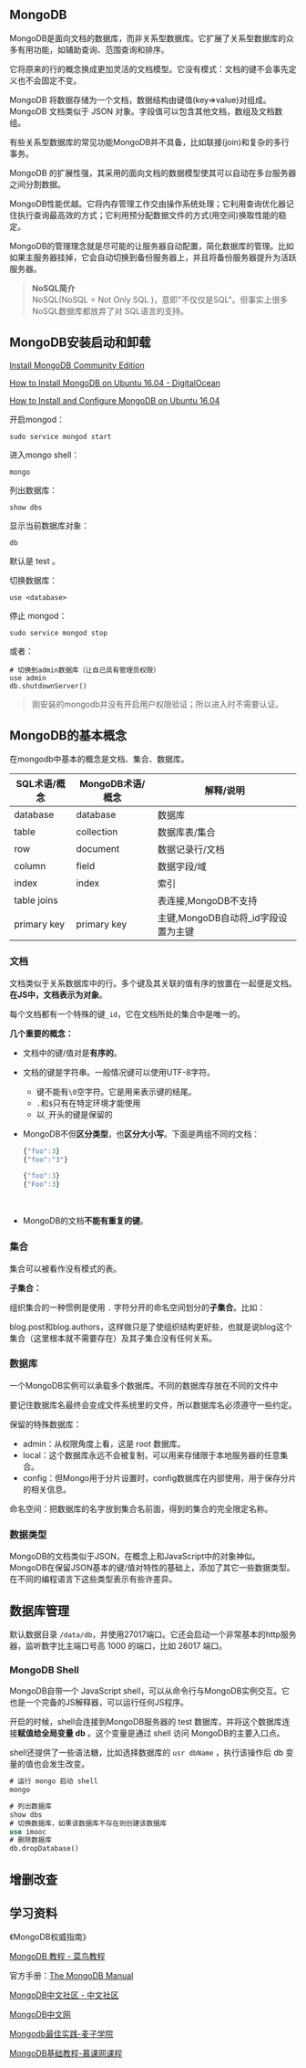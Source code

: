 ## MongoDB

MongoDB是面向文档的数据库，而非关系型数据库。它扩展了关系型数据库的众多有用功能，如辅助查询、范围查询和排序。

它将原来的行的概念换成更加灵活的文档模型。它没有模式：文档的键不会事先定义也不会固定不变。

MongoDB 将数据存储为一个文档，数据结构由键值(key=>value)对组成。MongoDB 文档类似于 JSON 对象。字段值可以包含其他文档，数组及文档数组。

有些关系型数据库的常见功能MongoDB并不具备，比如联接(join)和复杂的多行事务。

MongoDB 的扩展性强，其采用的面向文档的数据模型使其可以自动在多台服务器之间分割数据。

MongoDB性能优越。它将内存管理工作交由操作系统处理；它利用查询优化器记住执行查询最高效的方式；它利用预分配数据文件的方式(用空间)换取性能的稳定。

MongoDB的管理理念就是尽可能的让服务器自动配置，简化数据库的管理。比如如果主服务器挂掉，它会自动切换到备份服务器上，并且将备份服务器提升为活跃服务器。



> **NoSQL简介**      
> NoSQL(NoSQL = Not Only SQL )，意即"不仅仅是SQL"。但事实上很多NoSQL数据库都放弃了对 SQL语言的支持。



## MongoDB安装启动和卸载

[Install MongoDB Community Edition ](https://docs.mongodb.com/manual/administration/install-community/ "Install MongoDB Community Edition — MongoDB Manual 3.4")

[How to Install MongoDB on Ubuntu 16.04 - DigitalOcean](https://www.digitalocean.com/community/tutorials/how-to-install-mongodb-on-ubuntu-16-04 )

[How to Install and Configure MongoDB on Ubuntu 16.04](https://www.howtoforge.com/tutorial/install-mongodb-on-ubuntu-16.04/ "How to Install and Configure MongoDB on Ubuntu 16.04")



开启mongod：

```shell
sudo service mongod start
```

进入mongo shell：

```shell
mongo
```

列出数据库：

```shell
show dbs
```

显示当前数据库对象：

```
db
```

默认是 test 。

切换数据库：

```shell
use <database>
```

停止 mongod：

```
sudo service mongod stop
```

或者：

```
# 切换到admin数据库（让自己具有管理员权限）
use admin
db.shutdownServer()
```



> 刚安装的mongodb并没有开启用户权限验证；所以进入时不需要认证。



## MongoDB的基本概念

在mongodb中基本的概念是文档、集合、数据库。

| SQL术语/概念    | MongoDB术语/概念 | 解释/说明                   |
| ----------- | ------------ | ----------------------- |
| database    | database     | 数据库                     |
| table       | collection   | 数据库表/集合                 |
| row         | document     | 数据记录行/文档                |
| column      | field        | 数据字段/域                  |
| index       | index        | 索引                      |
| table joins |              | 表连接,MongoDB不支持          |
| primary key | primary key  | 主键,MongoDB自动将_id字段设置为主键 |



### 文档

文档类似于关系数据库中的行。多个键及其关联的值有序的放置在一起便是文档。**在JS中，文档表示为对象**。

每个文档都有一个特殊的键`_id`，它在文档所处的集合中是唯一的。



**几个重要的概念：**

* 文档中的键/值对是**有序的**。

* 文档的键是字符串。一般情况键可以使用UTF-8字符。

  * 键不能有`\0`空字符。它是用来表示键的结尾。
  * `.`和`$`只有在特定环境才能使用
  * 以`_`开头的键是保留的

* MongoDB不但**区分类型**，也**区分大小写**。下面是两组不同的文档：

  ```javascript
  {"foo":3}
  {"foo":"3"}
  ```

  ```javascript
  {"foo":3}
  {"Foo":3}
  ```

  ​

* MongoDB的文档**不能有重复的键**。





### 集合

集合可以被看作没有模式的表。



**子集合：**

组织集合的一种惯例是使用 `.` 字符分开的命名空间划分的**子集合**。比如：

blog.post和blog.authors，这样做只是了使组织结构更好些，也就是说blog这个集合（这里根本就不需要存在）及其子集合没有任何关系。



### 数据库

一个MongoDB实例可以承载多个数据库。不同的数据库存放在不同的文件中

要记住数据库名最终会变成文件系统里的文件，所以数据库名必须遵守一些约定。



保留的特殊数据库：

* admin：从权限角度上看，这是 root 数据库。
* local：这个数据库永远不会被复制，可以用来存储限于本地服务器的任意集合。
* config：但Mongo用于分片设置时，config数据库在内部使用，用于保存分片的相关信息。



命名空间：把数据库的名字放到集合名前面，得到的集合的完全限定名称。





### 数据类型

MongoDB的文档类似于JSON，在概念上和JavaScript中的对象神似。MongoDB在保留JSON基本的键/值对特性的基础上，添加了其它一些数据类型。在不同的编程语言下这些类型表示有些许差异。







## 数据库管理

默认数据目录 `/data/db`，并使用27017端口。它还会启动一个非常基本的http服务器，监听数字比主端口号高 1000 的端口，比如 28017 端口。



### MongoDB Shell

MongoDB自带一个 JavaScript shell，可以从命令行与MongoDB实例交互。它也是一个完备的JS解释器，可以运行任何JS程序。

开启的时候，shell会连接到MongoDB服务器的 test 数据库，并将这个数据库连接**赋值给全局变量 db** 。这个变量是通过 shell 访问 MongoDB的主要入口点。

shell还提供了一些语法糖，比如选择数据库的 `usr dbName` ，执行该操作后 db 变量的值也会发生改变。

```sql
# 运行 mongo 启动 shell
mongo

# 列出数据库
show dbs
# 切换数据库，如果该数据库不存在则创建该数据库
use imooc
# 删除数据库
db.dropDatabase()
```





## 增删改查











## 学习资料

《MongoDB权威指南》 

[MongoDB 教程 - 菜鸟教程](http://www.runoob.com/mongodb/mongodb-tutorial.html "MongoDB 教程 - 菜鸟教程")

官方手册：[The MongoDB  Manual ](https://docs.mongodb.com/manual/)

[MongoDB中文社区 - 中文社区](http://www.mongoing.com/)

[MongoDB中文网](http://www.mongodb.org.cn/)



[Mongodb最佳实践-麦子学院](http://www.maiziedu.com/course/395/ "Mongodb最佳实践-Mongodb最佳实践教程-麦子学院")

[MongoDB基础教程-慕课网课程](http://www.imooc.com/course/list?c=mongodb)





